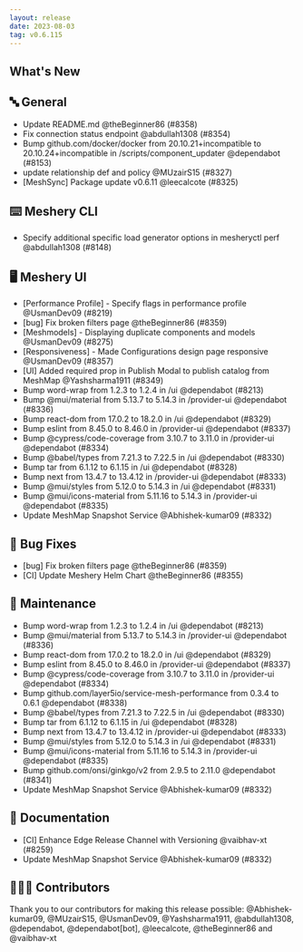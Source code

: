 ```yaml
---
layout: release
date: 2023-08-03
tag: v0.6.115
---
```


## What's New

## 🔤 General

- Update README.md @theBeginner86 (#8358)
- Fix connection status endpoint @abdullah1308 (#8354)
- Bump github.com/docker/docker from 20.10.21+incompatible to 20.10.24+incompatible in /scripts/component_updater @dependabot (#8153)
- update relationship def and policy @MUzairS15 (#8327)
- [MeshSync] Package update v0.6.11 @leecalcote (#8325)

## ⌨️ Meshery CLI

- Specify additional specific load generator options in mesheryctl perf @abdullah1308 (#8148)

## 🖥 Meshery UI

- [Performance Profile] - Specify flags in performance profile @UsmanDev09 (#8219)
- [bug] Fix broken filters page @theBeginner86 (#8359)
- [Meshmodels] - Displaying duplicate components and models @UsmanDev09 (#8275)
- [Responsiveness] - Made Configurations design page responsive @UsmanDev09 (#8357)
- [UI] Added required prop in Publish Modal to publish catalog from MeshMap @Yashsharma1911 (#8349)
- Bump word-wrap from 1.2.3 to 1.2.4 in /ui @dependabot (#8213)
- Bump @mui/material from 5.13.7 to 5.14.3 in /provider-ui @dependabot (#8336)
- Bump react-dom from 17.0.2 to 18.2.0 in /ui @dependabot (#8329)
- Bump eslint from 8.45.0 to 8.46.0 in /provider-ui @dependabot (#8337)
- Bump @cypress/code-coverage from 3.10.7 to 3.11.0 in /provider-ui @dependabot (#8334)
- Bump @babel/types from 7.21.3 to 7.22.5 in /ui @dependabot (#8330)
- Bump tar from 6.1.12 to 6.1.15 in /ui @dependabot (#8328)
- Bump next from 13.4.7 to 13.4.12 in /provider-ui @dependabot (#8333)
- Bump @mui/styles from 5.12.0 to 5.14.3 in /ui @dependabot (#8331)
- Bump @mui/icons-material from 5.11.16 to 5.14.3 in /provider-ui @dependabot (#8335)
- Update MeshMap Snapshot Service @Abhishek-kumar09 (#8332)

## 🐛 Bug Fixes

- [bug] Fix broken filters page @theBeginner86 (#8359)
- [CI] Update Meshery Helm Chart @theBeginner86 (#8355)

## 🧰 Maintenance

- Bump word-wrap from 1.2.3 to 1.2.4 in /ui @dependabot (#8213)
- Bump @mui/material from 5.13.7 to 5.14.3 in /provider-ui @dependabot (#8336)
- Bump react-dom from 17.0.2 to 18.2.0 in /ui @dependabot (#8329)
- Bump eslint from 8.45.0 to 8.46.0 in /provider-ui @dependabot (#8337)
- Bump @cypress/code-coverage from 3.10.7 to 3.11.0 in /provider-ui @dependabot (#8334)
- Bump github.com/layer5io/service-mesh-performance from 0.3.4 to 0.6.1 @dependabot (#8338)
- Bump @babel/types from 7.21.3 to 7.22.5 in /ui @dependabot (#8330)
- Bump tar from 6.1.12 to 6.1.15 in /ui @dependabot (#8328)
- Bump next from 13.4.7 to 13.4.12 in /provider-ui @dependabot (#8333)
- Bump @mui/styles from 5.12.0 to 5.14.3 in /ui @dependabot (#8331)
- Bump @mui/icons-material from 5.11.16 to 5.14.3 in /provider-ui @dependabot (#8335)
- Bump github.com/onsi/ginkgo/v2 from 2.9.5 to 2.11.0 @dependabot (#8341)
- Update MeshMap Snapshot Service @Abhishek-kumar09 (#8332)

## 📖 Documentation

- [CI] Enhance Edge Release Channel with Versioning @vaibhav-xt (#8259)
- Update MeshMap Snapshot Service @Abhishek-kumar09 (#8332)

## 👨🏽‍💻 Contributors

Thank you to our contributors for making this release possible:
@Abhishek-kumar09, @MUzairS15, @UsmanDev09, @Yashsharma1911, @abdullah1308, @dependabot, @dependabot[bot], @leecalcote, @theBeginner86 and @vaibhav-xt
